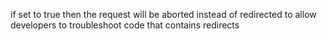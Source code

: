 if set to true then the request will be aborted instead of redirected to allow developers
		to troubleshoot code that contains redirects